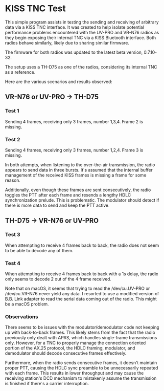 # KISS TNC Test

This simple program assists in testing the sending and receiving of arbitrary data via a KISS TNC interface. It was created to help isolate potential performance problems encountered with the UV-PRO and VR-N76 radios as they begin exposing their internal TNC via a KISS Bluetooth interface. Both radios behave similarly, likely due to sharing similar firmware.

The firmware for both radios was updated to the latest beta version, 0.7.10-32.

The setup uses a TH-D75 as one of the radios, considering its internal TNC as a reference.

Here are the various scenarios and results observed:

## VR-N76 or UV-PRO -> TH-D75

### Test 1
Sending 4 frames, receiving only 3 frames, number 1,3,4. Frame 2 is missing.

### Test 2
Sending 4 frames, receiving only 3 frames, number 1,2,4. Frame 3 is missing.

In both attempts, when listening to the over-the-air transmission, the radio appears to send data in three bursts. It's assumed that the internal buffer management of the received KISS frames is missing a frame for some reason.

Additionally, even though these frames are sent consecutively, the radio toggles the PTT after each frame and resends a lengthy HDLC synchronization prelude. This is problematic. The modulator should detect if there is more data to send and keep the PTT active.

## TH-D75 -> VR-N76 or UV-PRO

### Test 3
When attempting to receive 4 frames back to back, the radio does not seem to be able to decode any of them.

### Test 4
When attempting to receive 4 frames back to back with a 1s delay, the radio only seems to decode 2 out of the 4 frame received.

Note that on macOS, it seems that trying to read the /dev/cu.UV-PRO or /dev/cu.VR-N76 never yield any data. I resorted to use a modified version of B.B. Link adapter to read the serial data coming out of the radio. This might be a macOS problem.

### Observations

There seems to be issues with the modulator/demodulator code not keeping up with back-to-back frames. This likely stems from the fact that the radio previously only dealt with APRS, which handles single-frame transmissions only. However, for a TNC to properly manage the connection oriented portion of the AX.25 protocol, the HDLC framing, modulator, and demodulator should decode consecutive frames effectively.

Furthermore, when the radio sends consecutive frames, it doesn't maintain proper PTT, causing the HDLC sync preamble to be unnecessarily repeated with each frame. This results in lower throughput and may cause the receiving station's DCD mechanism to mistakenly assume the transmission is finished if there's a carrier interruption.